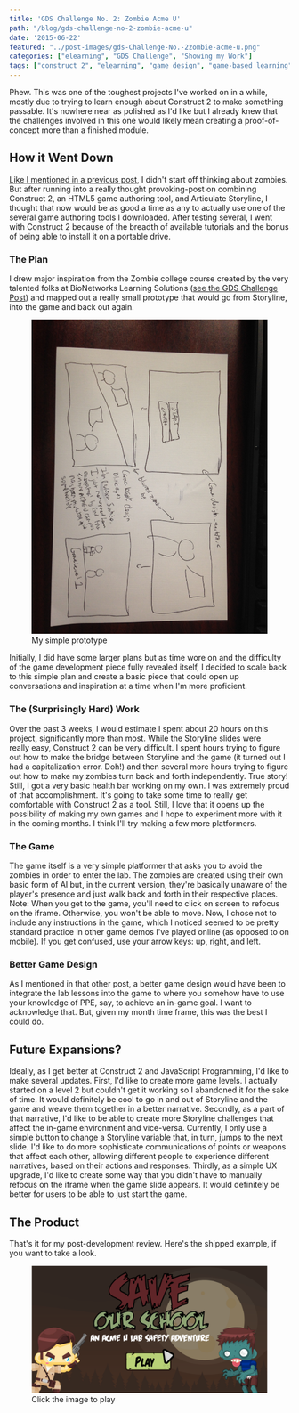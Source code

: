 ```yaml
---
title: 'GDS Challenge No. 2: Zombie Acme U'
path: "/blog/gds-challenge-no-2-zombie-acme-u"
date: '2015-06-22'
featured: "../post-images/gds-Challenge-No.-2zombie-acme-u.png"
categories: ["elearning", "GDS Challenge", "Showing my Work"]
tags: ["construct 2", "elearning", "game design", "game-based learning", "serious game"]
---
```


Phew. This was one of the toughest projects I've worked on in a while, mostly due to trying to learn enough about Construct 2 to make something passable. It's nowhere near as polished as I'd like but I already knew that the challenges involved in this one would likely mean creating a proof-of-concept more than a finished module.

## How it Went Down

[Like I mentioned in a previous post](/blog/playing-games/), I didn't start off thinking about zombies. But after running into a really thought provoking-post on combining Construct 2, an HTML5 game authoring tool, and Articulate Storyline, I thought that now would be as good a time as any to actually use one of the several game authoring tools I downloaded. After testing several, I went with Construct 2 because of the breadth of available tutorials and the bonus of being able to install it on a portable drive.

### The Plan

I drew major inspiration from the Zombie college course created by the very talented folks at BioNetworks Learning Solutions ([see the GDS Challenge Post](http://godesignsomething.co/gds-challenge-no-2-college-lab-safety/)) and mapped out a really small prototype that would go from Storyline, into the game and back out again.

<figure>
  <img src="../post-images/IMG_0402.jpg" alt="game prototype" />
  <figcaption>My simple prototype</figcaption>
</figure>

Initially, I did have some larger plans but as time wore on and the difficulty of the game development piece fully revealed itself, I decided to scale back to this simple plan and create a basic piece that could open up conversations and inspiration at a time when I'm more proficient.

### The (Surprisingly Hard) Work

Over the past 3 weeks, I would estimate I spent about 20 hours on this project, significantly more than most. While the Storyline slides were really easy, Construct 2 can be very difficult. I spent hours trying to figure out how to make the bridge between Storyline and the game (it turned out I had a capitalization error. Doh!) and then several more hours trying to figure out how to make my zombies turn back and forth independently. True story! Still, I got a very basic health bar working on my own. I was extremely proud of that accomplishment. It's going to take some time to really get comfortable with Construct 2 as a tool. Still, I love that it opens up the possibility of making my own games and I hope to experiment more with it in the coming months. I think I'll try making a few more platformers.

### The Game

The game itself is a very simple platformer that asks you to avoid the zombies in order to enter the lab. The zombies are created using their own basic form of AI but, in the current version, they're basically unaware of the player's presence and just walk back and forth in their respective places. Note: When you get to the game, you'll need to click on screen to refocus on the iframe. Otherwise, you won't be able to move. Now, I chose not to include any instructions in the game, which I noticed seemed to be pretty standard practice in other game demos I've played online (as opposed to on mobile). If you get confused, use your arrow keys: up, right, and left.

### Better Game Design

As I mentioned in that other post, a better game design would have been to integrate the lab lessons into the game to where you somehow have to use your knowledge of PPE, say, to achieve an in-game goal. I want to acknowledge that. But, given my month time frame, this was the best I could do.

## Future Expansions?

Ideally, as I get better at Construct 2 and JavaScript Programming, I'd like to make several updates. First, I'd like to create more game levels. I actually started on a level 2 but couldn't get it working so I abandoned it for the sake of time. It would definitely be cool to go in and out of Storyline and the game and weave them together in a better narrative. Secondly, as a part of that narrative, I'd like to be able to create more Storyline challenges that affect the in-game environment and vice-versa. Currently, I only use a simple button to change a Storyline variable that, in turn, jumps to the next slide. I'd like to do more sophisticate communications of points or weapons that affect each other, allowing different people to experience different narratives, based on their actions and responses. Thirdly, as a simple UX upgrade, I'd like to create some way that you didn't have to manually refocus on the iframe when the game slide appears. It would definitely be better for users to be able to just start the game.

## The Product

That's it for my post-development review. Here's the shipped example, if you want to take a look.

<figure>
  <a href="http://www.knanthony.com/showcase/AcmeU/story.html" target="blank">
    <img src="../post-images/SaveOurSchool.png" alt="game final version" />
  </a>
  <figcaption>Click the image to play</figcaption>
</figure>
